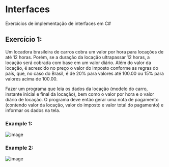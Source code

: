 # Interfaces

Exercícios de implementação de interfaces em C#

## Exercício 1:

Um locadora brasileira de carros cobra um valor por hora para locações de até 12 horas. Porém, se a duração da locação ultrapassar 12 horas, a locação será cobrada com base em um valor diário. Além do valor da locação, é acrescido no preço o valor do imposto conforme as regras do país, que, no caso do Brasil, é de 20% para valores até 100.00 ou 15% para valores acima de 100.00.

Fazer um programa que leia os dados da locação (modelo do carro, instante inicial e final da locação), bem como o valor por hora e o valor diário de locação. O programa deve então gerar uma nota de pagamento (contendo valor da locação, valor do imposto e valor total do pagamento) e informar os dados na tela.

### Example 1:

![image](https://github.com/MiloVSM/interface_exercises-/assets/101025307/fac86f5c-050e-4cee-87ec-74ae807f6bc6)

### Example 2:

![image](https://github.com/MiloVSM/interface_exercises-/assets/101025307/887d8437-d21a-488f-8693-064be34288f7)
